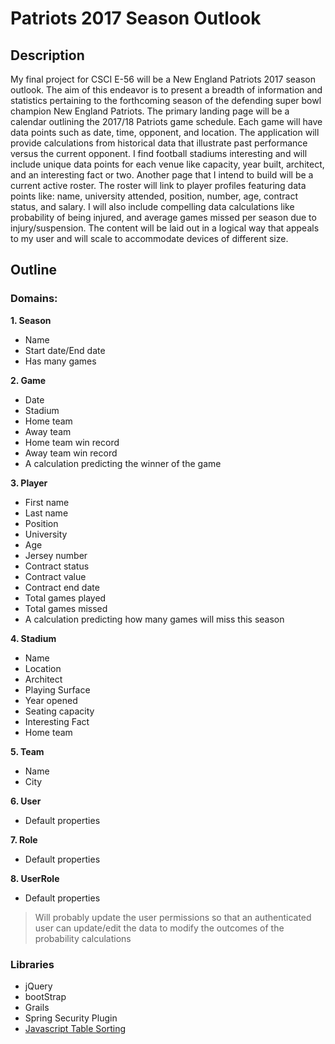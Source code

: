# Patriots 2017 Season Outlook

## Description

My final project for CSCI E-56 will be a New England Patriots 2017 season outlook. The aim of this endeavor is to present a breadth of information and statistics pertaining to the forthcoming season of the defending super bowl champion New England Patriots. The primary landing page will be a calendar outlining the 2017/18 Patriots game schedule. Each game will have data points such as date, time, opponent, and location. The application will provide calculations from historical data that illustrate past performance versus the current opponent. I find football stadiums interesting and will include unique data points for each venue like capacity, year built, architect, and an interesting fact or two. Another page that I intend to build will be a current active roster. The roster will link to player profiles featuring data points like: name, university attended, position, number, age, contract status, and salary. I will also include compelling data calculations like probability of being injured, and average games missed per season due to injury/suspension. The content will be laid out in a logical way that appeals to my user and will scale to accommodate devices of different size.

## Outline

### Domains:

**1. Season**
- Name
- Start date/End date
- Has many games

**2. Game**
- Date
- Stadium 
- Home team
- Away team
- Home team win record
- Away team win record
- A calculation predicting the winner of the game

**3. Player**
- First name
- Last name
- Position
- University
- Age
- Jersey number
- Contract status
- Contract value
- Contract end date
- Total games played
- Total games missed
- A calculation predicting how many games will miss this season

**4. Stadium**
- Name
- Location
- Architect
- Playing Surface
- Year opened
- Seating capacity
- Interesting Fact
- Home team

**5. Team**
- Name
- City

**6. User**
- Default properties

**7. Role**
- Default properties

**8. UserRole**
- Default properties



>Will probably update the user permissions so that an authenticated user can update/edit the data to modify the outcomes of the probability calculations

### Libraries  
- jQuery
- bootStrap
- Grails
- Spring Security Plugin
- <a href="https://www.w3schools.com/howto/howto_js_sort_table.asp" target="_blank">Javascript Table Sorting</a>
